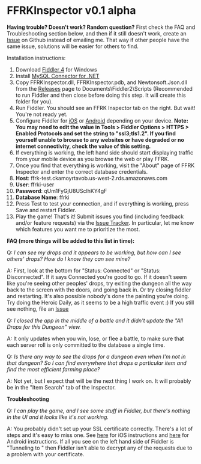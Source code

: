 # FFRKInspector v0.1 alpha

**Having trouble?  Doesn't work?  Random question?**  First check the FAQ and Troubleshooting section below, and then if it still doesn't work, create an [Issue](https://github.com/cppisking/ffrk-inspector/issues) on Github instead of emailing me.  That way if other people have the same issue, solutions will be easier for others to find.

Installation instructions:

1. Download [Fiddler 4](http://www.telerik.com/download/fiddler) for Windows
2. Install [MySQL Connector for .NET](https://dev.mysql.com/downloads/connector/net/)
3. Copy FFRKInspector.dll, FFRKInspector.pdb, and Newtonsoft.Json.dll from the [Releases](https://github.com/cppisking/ffrk-inspector/releases) page to Documents\Fiddler2\Scripts (Recommended to run Fiddler and then close before doing this step.  It will create this folder for you).
4. Run Fiddler.  You should see an FFRK Inspector tab on the right.  But wait!  You're not ready yet.
5. Configure Fiddler for [iOS](http://docs.telerik.com/fiddler/Configure-Fiddler/Tasks/ConfigureForiOS) or [Android](http://docs.telerik.com/fiddler/Configure-Fiddler/Tasks/ConfigureForAndroid) depending on your device.  **Note: You may need to edit the value in Tools > Fiddler Options > HTTPS > Enabled Protocols and set the string to "ssl3;tls1.2".  If you find yourself unable to browse to any websites or have degraded or no internet connectivity, check the value of this setting.**
6. If everything is working, the left hand side should start displaying traffic from your mobile device as you browse the web or play FFRK.
7. Once you find that everything is working, visit the "About" page of FFRK Inspector and enter the correct database credentials.
  1. **Host**: ffrk-test.ckamoyrtavob.us-west-2.rds.amazonaws.com
  2. **User**: ffrki-user
  3. **Password**: qUm1FyGjU8USclhKY4gF
  4. **Database Name**: ffrki
8. Press Test to test your connection, and if everything is working, press Save and restart Fiddler.
9. Play the game!  That's it!  Submit issues you find (including feedback and/or feature requests) via the [Issue Tracker](https://github.com/cppisking/ffrk-inspector/issues).  In particular, let me know which features you want me to prioritize the most.  

**FAQ (more things will be added to this list in time):**

Q: *I can see my drops and it appears to be working, but how can I see others' drops?  How do I know they can see mine?*

A: First, look at the bottom for "Status: Connected" or "Status: Disconnected".  If it says Connected you're good to go.  If it doesn't seem like you're seeing other peoples' drops, try exiting the dungeon all the way back to the screen with the doors, and going back in.  Or try closing fiddler and restarting.  It's also possible nobody's done the painting you're doing.  Try doing the Heroic Daily, as it seems to be a high traffic event :)  If you still see nothing, file an [Issue](https://github.com/cppisking/ffrk-inspector/issues)

Q: *I closed the app in the middle of a battle and it didn't update the "All Drops for this Dungeon" view.*

A: It only updates when you win, lose, or flee a battle, to make sure that each server roll is only committed to the database a single time.  

Q: *Is there any way to see the drops for a dungeon even when I'm not in that dungeon?  So I can find *everywhere* that drops a particular item and find the most efficient farming place?*

A: Not yet, but I expect that will be the next thing I work on.  It will probably be in the "Item Search" tab of the Inspector.

**Troubleshooting**

Q: *I can play the game, and I see some stuff in Fiddler, but there's nothing in the UI and it looks like it's not working.*

A: You probably didn't set up your SSL certificate correctly.  There's a lot of steps and it's easy to miss one.  See [here](http://docs.telerik.com/fiddler/Configure-Fiddler/Tasks/ConfigureForiOS) for iOS instructions and [here](http://docs.telerik.com/fiddler/Configure-Fiddler/Tasks/ConfigureForAndroid) for Android instructions.  If all you see on the left hand side of Fiddler is "Tunneling to <url>" then Fiddler isn't able to decrypt any of the requests due to a problem with your certificate.


